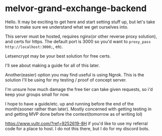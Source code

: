 # melvor-grand-exchange-backend

Hello.
It may be exciting to get here and start setting stuff up, but let's take time to make sure we understand what we get ourselves into.

This server must be hosted, requires nginx(or other reverse proxy solution), and certs for https. The default port is 3000 so you'd want to `proxy_pass http://localhost:3000;`, etc.

Letsencrypt may be your best solution for free certs.

I'll see about making a guide for all of this later.

Another(easier) option you may find useful is using Ngrok. This is the solution I'll be using for my testing / proof of concept server.

I'm unsure how much damage the free tier can take given requests, so i'd keep your groups small for now.



I hope to have a guide/etc. up and running before the end of the month(sooner rather than later). Mostly concerned with getting testing in and getting MVP done before the contest(tomorrow as of writing lol)


https://www.vultr.com/?ref=9252619-8H if you'd like to use my referral code for a place to host. I do not this there, but I do for my discord bots.
